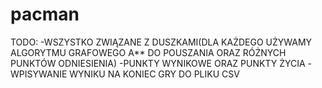 # pacman

TODO:
-WSZYSTKO ZWIĄZANE Z DUSZKAMI(DLA KAŻDEGO UŻYWAMY ALGORYTMU GRAFOWEGO A** DO POUSZANIA ORAZ RÓŻNYCH PUNKTÓW ODNIESIENIA)
-PUNKTY WYNIKOWE ORAZ PUNKTY ŻYCIA
-WPISYWANIE WYNIKU NA KONIEC GRY DO PLIKU CSV
